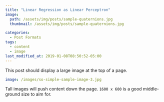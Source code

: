 ```yaml
---
title: "Linear Regression as Linear Perceptron"
image:
  path: /assets/img/posts/sample-quaternions.jpg
  thumbnail: /assets/img/posts/sample-quaternions.jpg

categories:
  - Post Formats
tags:
  - content
  - image
last_modified_at: 2019-01-08T08:50:52-05:00
---
```


This post should display a large image at the top of a page.

```yaml
image: /images/so-simple-sample-image-3.jpg
```

Tall images will push content down the page. `1600 x 600` is a good middle-ground size to aim for.
